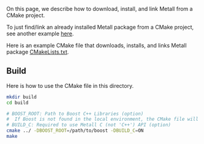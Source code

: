 
On this page, we describe how to download, install, and link Metall from a CMake project.

To just find/link an already installed Metall package from a CMake project, see another example [here](../find_package).

Here is an example CMake file that downloads, installs, and links Metall package [CMakeLists.txt](CMakeLists.txt).

## Build

Here is how to use the CMake file in this directory.

```bash
mkdir build
cd build

# BOOST_ROOT: Path to Boost C++ Libraries (option)
#  If Boost is not found in the local environment, the CMake file will download it automatically.
# BUILD_C: Required to use Metall C (not 'C++') API (option)
cmake ../ -DBOOST_ROOT=/path/to/boost -DBUILD_C=ON
make
```
